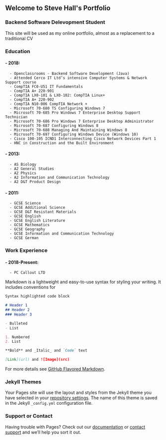 ## **Welcome to Steve Hall's Portfolio**
### Backend Software Delevopment Student

This site will be used as my online portfolio, almost as a replacement to a traditional CV

### Education

#### - 2018:
      - Openclassrooms - Backend Software Development (Java)
      - Attended Cerco IT Ltd’s intensive Computer Systems & Network Support course
      - CompTIA FC0-U51 IT Fundamentals  
      - CompTIA A+ 220-901 
      - CompTIA LX0-101 & LX0-102: CompTIA Linux+ 
      - CompTIA A+ 220-902 
      - CompTIA N10-006 CompTIA Network + 
      - Microsoft 70-680 TS Configuring Windows 7 
      - Microsoft 70-685 Pro Windows 7 Enterprise Desktop Support Technician  
      - Microsoft 70-686 Pro Windows 7 Enterprise Desktop Administrator  
      - Microsoft 70-687 Configuring Windows 8 
      - Microsoft 70-688 Managing And Maintaining Windows 8 
      - Microsoft 70-697 Configuring Windows Device (Windows 10) 
      - Cisco 100-105 ICND1 Interconnecting Cisco Network Devices Part 1 
      - HNC in Construction and the Built Environment

#### - 2013:
      - AS Biology
      - A2 General Studies 
      - A2 Physics
      - A2 Information and Communication Technology
      - A2 D&T Product Design

#### - 2011:
      - GCSE Science
      - GCSE Additional Science
      - GCSE D&T Resistant Materials
      - GCSE English
      - GCSE English Literature 
      - GCSE Mathematics 
      - GCSE Geography
      - GCSE Information and Communication Technology 
      - GCSE German
 

### Work Experience

#### - 2018-Present:
      - PC Callout LTD

Markdown is a lightweight and easy-to-use syntax for styling your writing. It includes conventions for

```markdown
Syntax highlighted code block

# Header 1
## Header 2
### Header 3

- Bulleted
- List

1. Numbered
2. List

**Bold** and _Italic_ and `Code` text

[Link](url) and ![Image](src)
```

For more details see [GitHub Flavored Markdown](https://guides.github.com/features/mastering-markdown/).

### Jekyll Themes

Your Pages site will use the layout and styles from the Jekyll theme you have selected in your [repository settings](https://github.com/Stevehall95/Portfolio/settings). The name of this theme is saved in the Jekyll `_config.yml` configuration file.

### Support or Contact

Having trouble with Pages? Check out our [documentation](https://help.github.com/categories/github-pages-basics/) or [contact support](https://github.com/contact) and we’ll help you sort it out.

